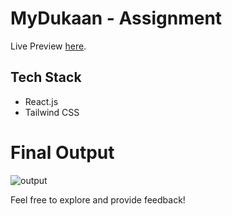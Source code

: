 

# MyDukaan - Assignment

Live Preview [here](https://thunderous-nougat-42784e.netlify.app/).

## Tech Stack
- React.js
- Tailwind CSS

# Final Output
![output](http://res.cloudinary.com/dfrhy6m3m/image/upload/v1706594624/xqhpiwea4szof3ejql1d.png)

Feel free to explore and provide feedback!
